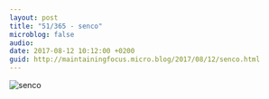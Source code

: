 ```yaml
---
layout: post
title: "51/365 - senco"
microblog: false
audio: 
date: 2017-08-12 10:12:00 +0200
guid: http://maintainingfocus.micro.blog/2017/08/12/senco.html
---
```

![senco](https://f000.backblazeb2.com/file/Roel-Share/senco.jpg)
